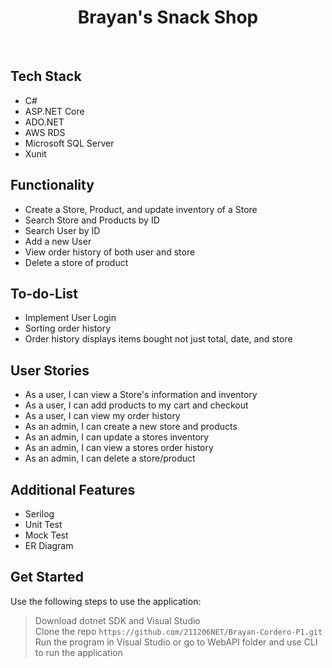 <h1 align="center"> Brayan's Snack Shop </h1><br>

## Tech Stack
* C#
* ASP.NET Core
* ADO.NET
* AWS RDS
* Microsoft SQL Server 
* Xunit

## Functionality
* Create a Store, Product, and update inventory of a Store
* Search Store and Products by ID
* Search User by ID
* Add a new User
* View order history of both user and store
* Delete a store of product 

## To-do-List
* Implement User Login 
* Sorting order history
* Order history displays items bought not just total, date, and store 

## User Stories
* As a user, I can view a Store's information and inventory
* As a user, I can add products to my cart and checkout 
* As a user, I can view my order history
* As an admin, I can create a new store and products
* As an admin, I can update a stores inventory
* As an admin, I can view a stores order history 
* As an admin, I can delete a store/product 

## Additional Features
* Serilog
* Unit Test
* Mock Test
* ER Diagram

## Get Started
Use the following steps to use the application:
> Download dotnet SDK and Visual Studio <br>
> Clone the repo `https://github.com/211206NET/Brayan-Cordero-P1.git` <br>
> Run the program in Visual Studio or go to WebAPI folder and use CLI to run the application <br>

